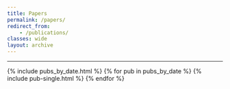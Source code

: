 ```yaml
---
title: Papers
permalink: /papers/
redirect_from:
    - /publications/
classes: wide
layout: archive
---
```


---

{% include pubs_by_date.html %}
{% for pub in pubs_by_date %}
    {% include pub-single.html %}
{% endfor %}
